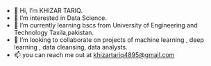 - 👋 Hi, I’m KHIZAR TARIQ.
- 👀 I’m interested in Data Science.
- 🌱 I’m currently learning bscs from University of Engineering and Technology Taxila,pakistan.
- 💞️ I’m looking to collaborate on projects of machine learning , deep learning , data cleansing, data analysts.
- 📫 you can reach me out at khizartariq4895@gmail.com

<!---
khizii/khizii is a ✨ special ✨ repository because its `README.md` (this file) appears on your GitHub profile.
You can click the Preview link to take a look at your changes.
--->
